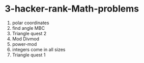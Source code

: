 # 3-hacker-rank-Math-problems

 1) polar coordinates
 2) find angle MBC
 3) Triangle quest 2
 4) Mod Divmod
 5) power-mod
 6) integers come in all sizes
 7) Triangle quest 1
